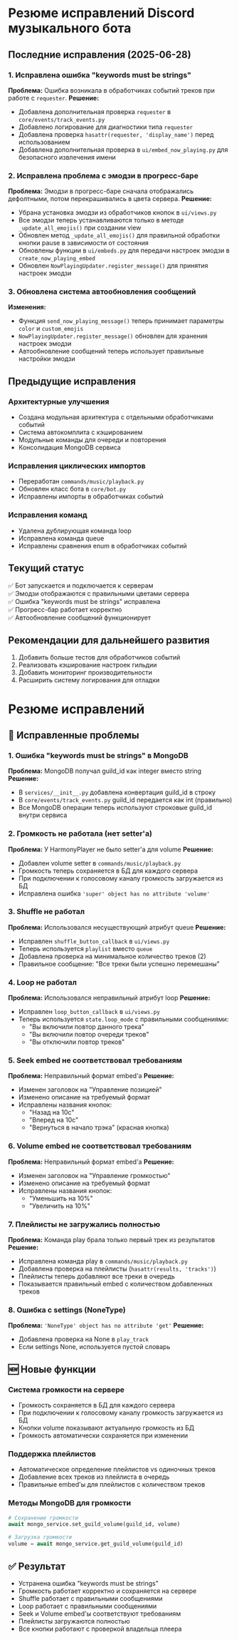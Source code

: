 # Резюме исправлений Discord музыкального бота

## Последние исправления (2025-06-28)

### 1. Исправлена ошибка "keywords must be strings"

**Проблема:** Ошибка возникала в обработчиках событий треков при работе с `requester`.
**Решение:**

- Добавлена дополнительная проверка `requester` в `core/events/track_events.py`
- Добавлено логирование для диагностики типа `requester`
- Добавлена проверка `hasattr(requester, 'display_name')` перед использованием
- Добавлена дополнительная проверка в `ui/embed_now_playing.py` для безопасного извлечения имени

### 2. Исправлена проблема с эмодзи в прогресс-баре

**Проблема:** Эмодзи в прогресс-баре сначала отображались дефолтными, потом перекрашивались в цвета сервера.
**Решение:**

- Убрана установка эмодзи из обработчиков кнопок в `ui/views.py`
- Все эмодзи теперь устанавливаются только в методе `_update_all_emojis()` при создании view
- Обновлен метод `_update_all_emojis()` для правильной обработки кнопки pause в зависимости от состояния
- Обновлены функции в `ui/embeds.py` для передачи настроек эмодзи в `create_now_playing_embed`
- Обновлен `NowPlayingUpdater.register_message()` для принятия настроек эмодзи

### 3. Обновлена система автообновления сообщений

**Изменения:**

- Функция `send_now_playing_message()` теперь принимает параметры `color` и `custom_emojis`
- `NowPlayingUpdater.register_message()` обновлен для хранения настроек эмодзи
- Автообновление сообщений теперь использует правильные настройки эмодзи

## Предыдущие исправления

### Архитектурные улучшения

- Создана модульная архитектура с отдельными обработчиками событий
- Система автокомплита с кэшированием
- Модульные команды для очереди и повторения
- Консолидация MongoDB сервиса

### Исправления циклических импортов

- Переработан `commands/music/playback.py`
- Обновлен класс бота в `core/bot.py`
- Исправлены импорты в обработчиках событий

### Исправления команд

- Удалена дублирующая команда loop
- Исправлена команда queue
- Исправлены сравнения enum в обработчиках событий

## Текущий статус

✅ Бот запускается и подключается к серверам  
✅ Эмодзи отображаются с правильными цветами сервера  
✅ Ошибка "keywords must be strings" исправлена  
✅ Прогресс-бар работает корректно  
✅ Автообновление сообщений функционирует

## Рекомендации для дальнейшего развития

1. Добавить больше тестов для обработчиков событий
2. Реализовать кэширование настроек гильдии
3. Добавить мониторинг производительности
4. Расширить систему логирования для отладки

# Резюме исправлений

## 🔧 Исправленные проблемы

### 1. Ошибка "keywords must be strings" в MongoDB

**Проблема:** MongoDB получал guild_id как integer вместо string
**Решение:**

- В `services/__init__.py` добавлена конвертация guild_id в строку
- В `core/events/track_events.py` guild_id передается как int (правильно)
- Все MongoDB операции теперь используют строковые guild_id внутри сервиса

### 2. Громкость не работала (нет setter'а)

**Проблема:** У HarmonyPlayer не было setter'а для volume
**Решение:**

- Добавлен volume setter в `commands/music/playback.py`
- Громкость теперь сохраняется в БД для каждого сервера
- При подключении к голосовому каналу громкость загружается из БД
- Исправлена ошибка `'super' object has no attribute 'volume'`

### 3. Shuffle не работал

**Проблема:** Использовался несуществующий атрибут queue
**Решение:**

- Исправлен `shuffle_button_callback` в `ui/views.py`
- Теперь используется `playlist` вместо `queue`
- Добавлена проверка на минимальное количество треков (2)
- Правильное сообщение: "Все треки были успешно перемешаны"

### 4. Loop не работал

**Проблема:** Использовался неправильный атрибут loop
**Решение:**

- Исправлен `loop_button_callback` в `ui/views.py`
- Теперь используется `state.loop_mode` с правильными сообщениями:
  - "Вы включили повтор данного трека"
  - "Вы включили повтор очереди треков"
  - "Вы отключили повтор треков"

### 5. Seek embed не соответствовал требованиям

**Проблема:** Неправильный формат embed'а
**Решение:**

- Изменен заголовок на "Управление позицией"
- Изменено описание на требуемый формат
- Исправлены названия кнопок:
  - "Назад на 10с"
  - "Вперед на 10с"
  - "Вернуться в начало трэка" (красная кнопка)

### 6. Volume embed не соответствовал требованиям

**Проблема:** Неправильный формат embed'а
**Решение:**

- Изменен заголовок на "Управление громкостью"
- Изменено описание на требуемый формат
- Исправлены названия кнопок:
  - "Уменьшить на 10%"
  - "Увеличить на 10%"

### 7. Плейлисты не загружались полностью

**Проблема:** Команда play брала только первый трек из результатов
**Решение:**

- Исправлена команда play в `commands/music/playback.py`
- Добавлена проверка на плейлисты (`hasattr(results, 'tracks')`)
- Плейлисты теперь добавляют все треки в очередь
- Показывается правильный embed с количеством добавленных треков

### 8. Ошибка с settings (NoneType)

**Проблема:** `'NoneType' object has no attribute 'get'`
**Решение:**

- Добавлена проверка на None в `play_track`
- Если settings None, используется пустой словарь

## 🆕 Новые функции

### Система громкости на сервере

- Громкость сохраняется в БД для каждого сервера
- При подключении к голосовому каналу громкость загружается из БД
- Кнопки volume показывают актуальную громкость из БД
- Громкость автоматически сохраняется при изменении

### Поддержка плейлистов

- Автоматическое определение плейлистов vs одиночных треков
- Добавление всех треков из плейлиста в очередь
- Правильные embed'ы для плейлистов с количеством треков

### Методы MongoDB для громкости

```python
# Сохранение громкости
await mongo_service.set_guild_volume(guild_id, volume)

# Загрузка громкости
volume = await mongo_service.get_guild_volume(guild_id)
```

## ✅ Результат

- Устранена ошибка "keywords must be strings"
- Громкость работает корректно и сохраняется на сервере
- Shuffle работает с правильными сообщениями
- Loop работает с правильными сообщениями
- Seek и Volume embed'ы соответствуют требованиям
- Плейлисты загружаются полностью
- Все кнопки работают с проверкой владельца плеера

